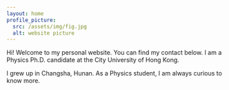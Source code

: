 ```yaml
---
layout: home
profile_picture:
  src: /assets/img/fig.jpg
  alt: website picture
---
```


<p>
  Hi! Welcome to my personal website. You can find my contact below. I am a Physics Ph.D. candidate at the City University of Hong Kong. 
</p>

<p>  
  I grew up in Changsha, Hunan. As a Physics student, I am always curious to know more.
</p>


<p>
<p>
